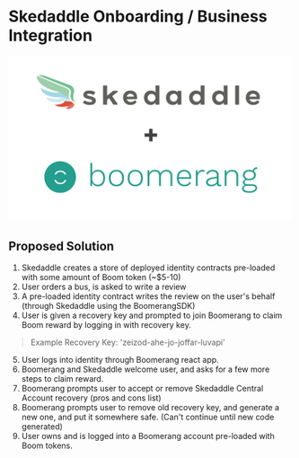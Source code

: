 # Skedaddle Onboarding / Business Integration
![Skedaddle + Boomerang Logo](https://github.com/BoomerangProject/boomerang-wiki/blob/master/architecture/imgs/boomsked.png "Skedaddle + Boomerang Logo")
## Proposed Solution
1. Skedaddle creates a store of deployed identity contracts pre-loaded with some amount of Boom token (~$5-10)
2. User orders a bus, is asked to write a review
3. A pre-loaded identity contract writes the review on the user's behalf (through Skedaddle using the BoomerangSDK)
4. User is given a recovery key and prompted to join Boomerang to claim Boom reward by logging in with recovery key.
> Example Recovery Key: 'zeizod-ahe-jo-joffar-luvapi'
5. User logs into identity through Boomerang react app.
6. Boomerang and Skedaddle welcome user, and asks for a few more steps to claim reward.
7. Boomerang prompts user to accept or remove Skedaddle Central Account recovery (pros and cons list)
8. Boomerang prompts user to remove old recovery key, and generate a new one, and put it somewhere safe. (Can't continue until new code generated)
9. User owns and is logged into a Boomerang account pre-loaded with Boom tokens.


   
